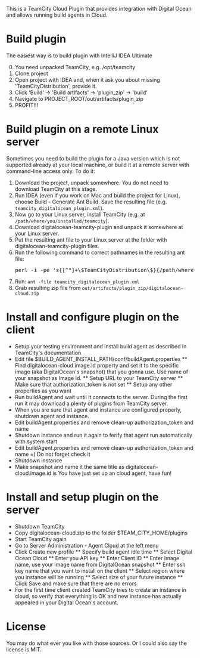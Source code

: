 This is a TeamCity Cloud Plugin that provides integration with Digital Ocean and allows running build agents in Cloud.

Build plugin
===============================
The easiest way is to build plugin with IntelliJ IDEA Ultimate

<ol start=0>
<li>You need unpacked TeamCity, e.g. /opt/teamcity </li>
<li>Clone project</li>
<li>Open project with IDEA and, when it ask you about missing 'TeamCityDistribution', provide it.</li>
<li>Click 'Build' -> 'Build artifacts' -> 'plugin_zip' -> 'build'</li>
<li>Navigate to PROJECT_ROOT/out/artifacts/plugin_zip</li>
<li>PROFIT!!!</li>
</ol>

Build plugin on a remote Linux server
============================
Sometimes you need to build the plugin for a Java version which is not supported already at your local machine, or build it at a remote server with command-line access only. To do it:
<ol>
<li>Download the project, unpack somewhere. You do not need to download TeamCity at this stage.</li>
<li>Run IDEA (even if you work on Mac and build the project for Linux), choose Build - Generate Ant Build. Save the resulting file (e.g. <code>teamcity_digitalocean_plugin.xml</code>).</li>
<li>Now go to your Linux server, install TeamCity (e.g. at <code>/path/where/you/installed/teamcity</code>).</li>
<li>Download digitalocean-teamcity-plugin and unpack it somewhere at your Linux server.</li>
<li>Put the resulting ant file to your Linux server at the folder with digitalocean-teamcity-plugin files.</li>
<li>Run the following command to correct pathnames in the resulting ant file:
<pre>
perl -i -pe 's{[^"]+\$TeamCityDistribution\$}{/path/where/you/installed/teamcity}g' teamcity_digitalocean_plugin.xml
</pre></li>
<li>Run: <code>ant -file teamcity_digitalocean_plugin.xml</code></li>
<li>Grab resulting zip file from <code>out/artifacts/plugin_zip/digitalocean-cloud.zip</code></li>
</ol>

Install and configure plugin on the client
============================================
- Setup your testing environment and install build agent as described in TeamCity's documentation
- Edit file $BUILD_AGENT_INSTALL_PATH/conf/buildAgent.properties
** Find digitalocean-cloud.image.id property and set it to the specific image (aka DigitalOcean's snapshot) that you gonna use. Use name of your snapshot as Image Id.
** Setup URL to your TeamCity server
** Make sure that authorization_token is not set
** Setup any other properties as you want
- Run buildAgent and wait until it connects to the server. During the first run it may download a plenty of plugins from TeamCity server.
- When you are sure that agent and instance are configured properly, shutdown agent and instance.
- Edit buildAgent.properties and remove clean-up authorization_token and name
- Shutdown instance and run it again to ferify that agent run automatically with system start
- Edit buildAgent.properties and remove clean-up authorization_token and name =) Do not forget check it
- Shutdown instance
- Make snapshot and name it the same title as digitalocean-cloud.image.id is
You have just set up an cloud agent, have fun!

Install and setup plugin on the server
=============================
- Shutdown TeamCity
- Copy digitalocean-cloud.zip to the folder $TEAM_CITY_HOME/plugins
- Start TeamCity again
- Go to Server Administration - Agent Cloud at the left menu
- Click Create new profile
** Specify build agent idle time
** Select Digital Ocean Cloud
** Enter you API key
** Enter Client ID
** Enter Image name, use your image name from DigitalOcean snapshot
** Enter ssh key name that you want to install on the client
** Select region where you instance will be running
** Select size of your future instance
** Click Save and make sure that there are no errors
- For the first time client created TeamCity tries to create an instance in cloud, so verify that everything is OK and new instance has actually appeared in your Digital Ocean's account.

License
=======
You may do what ever you like with those sources. 
Or I could also say the license is MIT.
